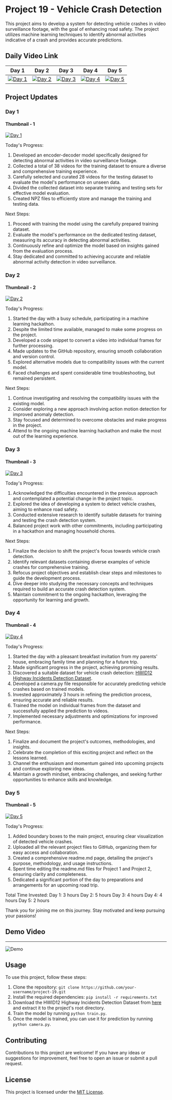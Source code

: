 # Project 19 - Vehicle Crash Detection

This project aims to develop a system for detecting vehicle crashes in video surveillance footage, with the goal of enhancing road safety. The project utilizes machine learning techniques to identify abnormal activities indicative of a crash and provides accurate predictions.

## Daily Video Link


| Day 1 | Day 2 | Day 3 | Day 4 | Day 5 |
| --- | --- | --- | --- | --- |
| [![Day 1](Readme/1.jpg)](https://www.linkedin.com/posts/avdhesh-kumar-sharma-751a49225_detecting-abnormal-activity-in-video-surveillance-activity-7081667778675392512-oV0E?utm_source=share&utm_medium=member_desktop) | [![Day 2](Readme/2.webp)](https://www.linkedin.com/posts/avdhesh-kumar-sharma-751a49225_project19-anomalydetection-videosurveillance-activity-7081992603558174720-ktPK?utm_source=share&utm_medium=member_desktop) | [![Day 3](Readme/3.webp)](https://www.linkedin.com/posts/avdhesh-kumar-sharma-751a49225_realtime-vehicle-crash-detection-using-cnn-activity-7082376360584708096-oO0y?utm_source=share&utm_medium=member_desktop) | [![Day 4](Readme/4.webp)](https://www.linkedin.com/posts/avdhesh-kumar-sharma-751a49225_realtime-vehicle-crash-detection-using-cnn-activity-7082725426892017664-L9r6?utm_source=share&utm_medium=member_desktop) | [![Day 5](Readme/5.jpg)](https://www.linkedin.com/posts/avdhesh-kumar-sharma-751a49225_projectupdate-day5-finaltouches-activity-7083107353725665280-336e?utm_source=share&utm_medium=member_desktop) |


## Project Updates

### Day 1
#### Thumbnail - 1 
[![Day 1](Readme/1.jpg)](https://www.linkedin.com/posts/avdhesh-kumar-sharma-751a49225_detecting-abnormal-activity-in-video-surveillance-activity-7081667778675392512-oV0E?utm_source=share&utm_medium=member_desktop)

Today's Progress:
1. Developed an encoder-decoder model specifically designed for detecting abnormal activities in video surveillance footage.
2. Collected a total of 38 videos for the training dataset to ensure a diverse and comprehensive training experience.
3. Carefully selected and curated 28 videos for the testing dataset to evaluate the model's performance on unseen data.
4. Divided the collected dataset into separate training and testing sets for effective model evaluation.
5. Created NPZ files to efficiently store and manage the training and testing data.

Next Steps:
1. Proceed with training the model using the carefully prepared training dataset.
2. Evaluate the model's performance on the dedicated testing dataset, measuring its accuracy in detecting abnormal activities.
3. Continuously refine and optimize the model based on insights gained from the evaluation process.
4. Stay dedicated and committed to achieving accurate and reliable abnormal activity detection in video surveillance.

### Day 2
#### Thumbnail - 2
[![Day 2](Readme/2.webp)](https://www.linkedin.com/posts/avdhesh-kumar-sharma-751a49225_project19-anomalydetection-videosurveillance-activity-7081992603558174720-ktPK?utm_source=share&utm_medium=member_desktop) 

Today's Progress:
1. Started the day with a busy schedule, participating in a machine learning hackathon.
2. Despite the limited time available, managed to make some progress on the project.
3. Developed a code snippet to convert a video into individual frames for further processing.
4. Made updates to the GitHub repository, ensuring smooth collaboration and version control.
5. Explored alternative models due to compatibility issues with the current model.
6. Faced challenges and spent considerable time troubleshooting, but remained persistent.

Next Steps:
1. Continue investigating and resolving the compatibility issues with the existing model.
2. Consider exploring a new approach involving action motion detection for improved anomaly detection.
3. Stay focused and determined to overcome obstacles and make progress in the project.
4. Attend to the ongoing machine learning hackathon and make the most out of the learning experience.

### Day 3
#### Thumbnail - 3
[![Day 3](Readme/3.webp)](https://www.linkedin.com/posts/avdhesh-kumar-sharma-751a49225_realtime-vehicle-crash-detection-using-cnn-activity-7082376360584708096-oO0y?utm_source=share&utm_medium=member_desktop)


Today's Progress:
1. Acknowledged the difficulties encountered in the previous approach and contemplated a potential change in the project topic.
2. Explored the idea of developing a system to detect vehicle crashes, aiming to enhance road safety.
3. Conducted extensive research to identify suitable datasets for training and testing the crash detection system.
4. Balanced project work with other commitments, including participating in a hackathon and managing household chores.

Next Steps:
1. Finalize the decision to shift the project's focus towards vehicle crash detection.
2. Identify relevant datasets containing diverse examples of vehicle crashes for comprehensive training.
3. Refocus project objectives and establish clear steps and milestones to guide the development process.
4. Dive deeper into studying the necessary concepts and techniques required to build an accurate crash detection system.
5. Maintain commitment to the ongoing hackathon, leveraging the opportunity for learning and growth.

### Day 4
#### Thumbnail - 4
[![Day 4](Readme/4.webp)](https://www.linkedin.com/posts/avdhesh-kumar-sharma-751a49225_realtime-vehicle-crash-detection-using-cnn-activity-7082725426892017664-L9r6?utm_source=share&utm_medium=member_desktop) 

Today's Progress:
1. Started the day with a pleasant breakfast invitation from my parents' house, embracing family time and planning for a future trip.
2. Made significant progress in the project, achieving promising results.
3. Discovered a suitable dataset for vehicle crash detection: [HWID12 Highway Incidents Detection Dataset](https://lnkd.in/dz7N3gpG).
4. Developed a camera.py file responsible for accurately predicting vehicle crashes based on trained models.
5. Invested approximately 3 hours in refining the prediction process, ensuring accurate and reliable results.
6. Trained the model on individual frames from the dataset and successfully applied the prediction to videos.
7. Implemented necessary adjustments and optimizations for improved performance.

Next Steps:
1. Finalize and document the project's outcomes, methodologies, and insights.
2. Celebrate the completion of this exciting project and reflect on the lessons learned.
3. Channel the enthusiasm and momentum gained into upcoming projects and continue exploring new ideas.
4. Maintain a growth mindset, embracing challenges, and seeking further opportunities to enhance skills and knowledge.

### Day 5
#### Thumbnail - 5
[![Day 5](Readme/5.jpg)](https://www.linkedin.com/posts/avdhesh-kumar-sharma-751a49225_projectupdate-day5-finaltouches-activity-7083107353725665280-336e?utm_source=share&utm_medium=member_desktop)

Today's Progress:
1. Added boundary boxes to the main project, ensuring clear visualization of detected vehicle crashes.
2. Uploaded all the relevant project files to GitHub, organizing them for easy access and collaboration.
3. Created a comprehensive readme.md page, detailing the project's purpose, methodology, and usage instructions.
4. Spent time editing the readme.md files for Project 1 and Project 2, ensuring clarity and completeness.
5. Dedicated a significant portion of the day to preparations and arrangements for an upcoming road trip.

Total Time Invested:
Day 1: 3 hours
Day 2: 5 hours
Day 3: 4 hours
Day 4: 4 hours
Day 5: 2 hours

Thank you for joining me on this journey. Stay motivated and keep pursuing your passions!


## Demo Video 
-------------------------

![Demo](https://github.com/ChildEater69/Project19-Abnormal-Video-Survillence/assets/115105709/e173d2be-2268-45e9-be6d-055672c5e9bd)







## Usage

To use this project, follow these steps:
1. Clone the repository: `git clone https://github.com/your-username/project-19.git`
2. Install the required dependencies: `pip install -r requirements.txt`
3. Download the HWID12 Highway Incidents Detection Dataset from [here](https://lnkd.in/dz7N3gpG) and extract it to the project's root directory.
4. Train the model by running `python train.py`.
5. Once the model is trained, you can use it for prediction by running `python camera.py`.

## Contributing

Contributions to this project are welcome! If you have any ideas or suggestions for improvement, feel free to open an issue or submit a pull request.

## License

This project is licensed under the [MIT License](LICENSE).
